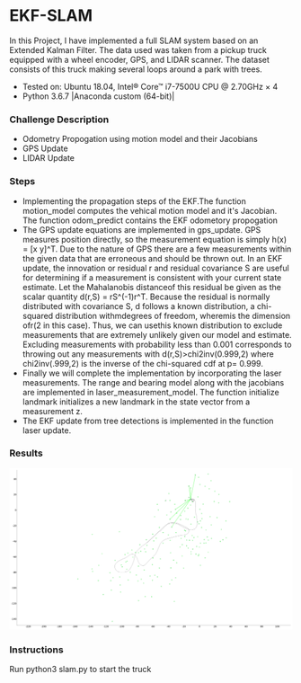 # EKF-SLAM

In this Project, I have implemented a full SLAM system based on an Extended Kalman Filter. The data used was taken from a pickup truck equipped with a wheel encoder, GPS, and LIDAR scanner. The dataset consists of this truck making several loops around a park with trees. 

* Tested on: Ubuntu 18.04, Intel® Core™ i7-7500U CPU @ 2.70GHz × 4 
* Python 3.6.7 |Anaconda custom (64-bit)|

### Challenge Description

* Odometry Propogation using motion model and their Jacobians
* GPS Update 
* LIDAR Update

### Steps


* Implementing the propagation steps of the EKF.The function motion_model computes the vehical motion model and it's Jacobian. The function odom_predict contains the EKF odometory propogation
* The GPS update equations are implemented in gps_update. GPS measures position directly, so the measurement equation is simply h(x) = [x y]^T. Due to the nature of GPS there are a few measurements within the given data that are erroneous and should be thrown out.  In an EKF update, the innovation or residual r and residual covariance S are useful for determining if a measurement is consistent with your current state estimate.  Let the Mahalanobis distanceof this residual be given as the scalar quantity d(r,S) = rS^(-1)r^T. Because the residual is normally distributed with covariance S, d follows a known distribution, a chi-squared distribution withmdegrees of freedom, wheremis the dimension ofr(2 in this case).  Thus, we can usethis known distribution to exclude measurements that are extremely unlikely given our model and estimate. Excluding measurements with probability less than 0.001 corresponds to throwing out any measurements with d(r,S)>chi2inv(0.999,2) where chi2inv(.999,2) is the inverse of the chi-squared cdf at p= 0.999.
* Finally we will complete the implementation by incorporating the laser measurements. The range and bearing model along with the jacobians are implemented in laser_measurement_model. The function initialize landmark initializes a new landmark in the state vector from a measurement z. 
* The EKF update from tree detections is implemented in the function laser update.


### Results

![](https://github.com/Iron-Stark/EKF-SLAM/blob/master/EKF_SLAM.png)


### Instructions

Run python3 slam.py to start the truck


